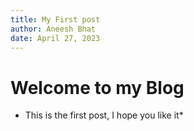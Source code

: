 ```yaml
--- 
title: My First post
author: Aneesh Bhat
date: April 27, 2023
---
```


# Welcome to my Blog

* This is the first post, I hope you like it*
